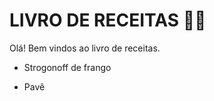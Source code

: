 # LIVRO DE RECEITAS :man_cook:

Olá! Bem vindos ao livro de receitas.

- Strogonoff de frango

- Pavê

  

